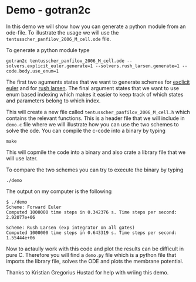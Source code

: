 # Demo - gotran2c

In this demo we will show how you can generate a python module from an
ode-file. To illustrate the usage we will use the
`tentusscher_panfilov_2006_M_cell.ode` file.

To generate a python module type

```
gotran2c tentusscher_panfilov_2006_M_cell.ode --solvers.explicit_euler.generate=1 --solvers.rush_larsen.generate=1 --code.body.use_enum=1
```

The first two aguments states that we want to generate schemes for
[exclicit euler](https://en.wikipedia.org/wiki/Euler_method) and for
[rush larsen](https://arxiv.org/abs/1712.02260). The final argument states that we want to use enum
based indexing which makes it easier to keep track of which states and parameters belong to which index.

This will create a new file called
`tentusscher_panfilov_2006_M_cell.h` which contains the relevant
functions. This is a header file that we will include in `demo.c` file
where we will illustrate how you can use the two schemes to solve the
ode. You can compile the c-code into a binary by typing 

```
make
```

This will copmile the code into a binary and also crate a library file
that we will use later.

To compare the two schemes you can try to execute the binary by typing

```
./demo
```

The output on my computer is the following

```
$ ./demo
Scheme: Forward Euler
Computed 1000000 time steps in 0.342376 s. Time steps per second: 2.92077e+06

Scheme: Rush Larsen (exp integrator on all gates)
Computed 1000000 time steps in 0.643319 s. Time steps per second: 1.55444e+06
```

Now to actaully work with this code and plot the results can be
difficult in pure C. Therefore you will find a `demo.py` file which is
a python file that imports the library file, solves the ODE and plots
the membrane potential. 

Thanks to Kristian Gregorius Hustad for help with wriing this demo.


